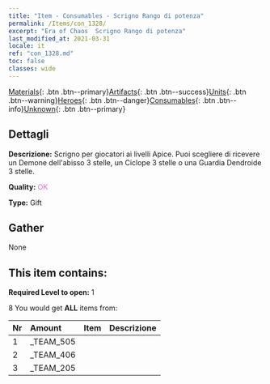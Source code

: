 ```yaml
---
title: "Item - Consumables - Scrigno Rango di potenza"
permalink: /Items/con_1328/
excerpt: "Era of Chaos  Scrigno Rango di potenza"
last_modified_at: 2021-03-31
locale: it
ref: "con_1328.md"
toc: false
classes: wide
---
```

 [Materials](/it/Items/){: .btn .btn--primary}[Artifacts](/it/Items/Artifacts/){: .btn .btn--success}[Units](/it/Items/Units/){: .btn .btn--warning}[Heroes](/it/Items/Heroes/){: .btn .btn--danger}[Consumables](/it/Items/Consumables/){: .btn .btn--info}[Unknown](/it/Items/Unknown/){: .btn .btn--primary}

## Dettagli
 **Descrizione:** Scrigno per giocatori ai livelli Apice. Puoi scegliere di ricevere un Demone dell'abisso 3 stelle, un Ciclope 3 stelle o una Guardia Dendroide 3 stelle.

 **Quality:** <span style="color: #DA70D6">OK</span>

 **Type:** Gift

## Gather

  None

## This item contains:

 **Required Level to open:** 1

 8 You would get **ALL** items  from:

  | Nr | Amount |     Item    | Descrizione |
  |:---|:-------|:------------|:-----------:|
  | 1 | _TEAM_505 | 
  | 2 | _TEAM_406 | 
  | 3 | _TEAM_205 | 
